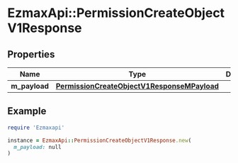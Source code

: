 # EzmaxApi::PermissionCreateObjectV1Response

## Properties

| Name | Type | Description | Notes |
| ---- | ---- | ----------- | ----- |
| **m_payload** | [**PermissionCreateObjectV1ResponseMPayload**](PermissionCreateObjectV1ResponseMPayload.md) |  |  |

## Example

```ruby
require 'Ezmaxapi'

instance = EzmaxApi::PermissionCreateObjectV1Response.new(
  m_payload: null
)
```

